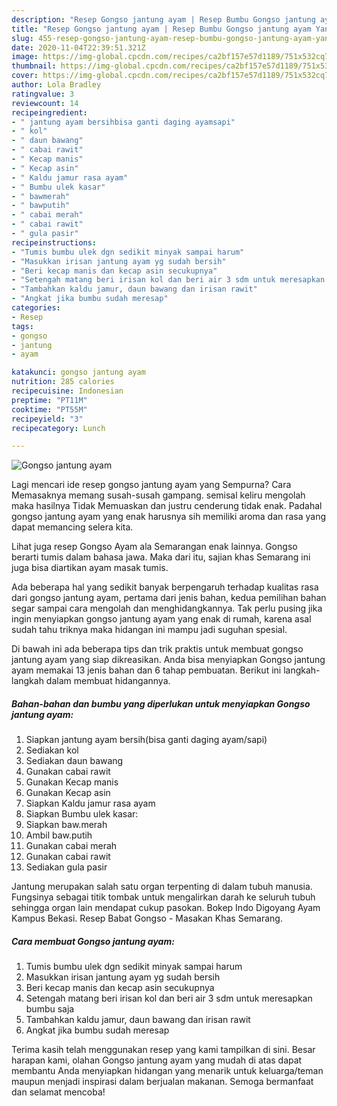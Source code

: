 ```yaml
---
description: "Resep Gongso jantung ayam | Resep Bumbu Gongso jantung ayam Yang Bikin Ngiler"
title: "Resep Gongso jantung ayam | Resep Bumbu Gongso jantung ayam Yang Bikin Ngiler"
slug: 455-resep-gongso-jantung-ayam-resep-bumbu-gongso-jantung-ayam-yang-bikin-ngiler
date: 2020-11-04T22:39:51.321Z
image: https://img-global.cpcdn.com/recipes/ca2bf157e57d1189/751x532cq70/gongso-jantung-ayam-foto-resep-utama.jpg
thumbnail: https://img-global.cpcdn.com/recipes/ca2bf157e57d1189/751x532cq70/gongso-jantung-ayam-foto-resep-utama.jpg
cover: https://img-global.cpcdn.com/recipes/ca2bf157e57d1189/751x532cq70/gongso-jantung-ayam-foto-resep-utama.jpg
author: Lola Bradley
ratingvalue: 3
reviewcount: 14
recipeingredient:
- " jantung ayam bersihbisa ganti daging ayamsapi"
- " kol"
- " daun bawang"
- " cabai rawit"
- " Kecap manis"
- " Kecap asin"
- " Kaldu jamur rasa ayam"
- " Bumbu ulek kasar"
- " bawmerah"
- " bawputih"
- " cabai merah"
- " cabai rawit"
- " gula pasir"
recipeinstructions:
- "Tumis bumbu ulek dgn sedikit minyak sampai harum"
- "Masukkan irisan jantung ayam yg sudah bersih"
- "Beri kecap manis dan kecap asin secukupnya"
- "Setengah matang beri irisan kol dan beri air 3 sdm untuk meresapkan bumbu saja"
- "Tambahkan kaldu jamur, daun bawang dan irisan rawit"
- "Angkat jika bumbu sudah meresap"
categories:
- Resep
tags:
- gongso
- jantung
- ayam

katakunci: gongso jantung ayam 
nutrition: 285 calories
recipecuisine: Indonesian
preptime: "PT11M"
cooktime: "PT55M"
recipeyield: "3"
recipecategory: Lunch

---
```



![Gongso jantung ayam](https://img-global.cpcdn.com/recipes/ca2bf157e57d1189/751x532cq70/gongso-jantung-ayam-foto-resep-utama.jpg)

Lagi mencari ide resep gongso jantung ayam yang Sempurna? Cara Memasaknya memang susah-susah gampang. semisal keliru mengolah maka hasilnya Tidak Memuaskan dan justru cenderung tidak enak. Padahal gongso jantung ayam yang enak harusnya sih memiliki aroma dan rasa yang dapat memancing selera kita.

Lihat juga resep Gongso Ayam ala Semarangan enak lainnya. Gongso berarti tumis dalam bahasa jawa. Maka dari itu, sajian khas Semarang ini juga bisa diartikan ayam masak tumis.

Ada beberapa hal yang sedikit banyak berpengaruh terhadap kualitas rasa dari gongso jantung ayam, pertama dari jenis bahan, kedua pemilihan bahan segar sampai cara mengolah dan menghidangkannya. Tak perlu pusing jika ingin menyiapkan gongso jantung ayam yang enak di rumah, karena asal sudah tahu triknya maka hidangan ini mampu jadi suguhan spesial.


Di bawah ini ada beberapa tips dan trik praktis untuk membuat gongso jantung ayam yang siap dikreasikan. Anda bisa menyiapkan Gongso jantung ayam memakai 13 jenis bahan dan 6 tahap pembuatan. Berikut ini langkah-langkah dalam membuat hidangannya.

<!--inarticleads1-->

##### Bahan-bahan dan bumbu yang diperlukan untuk menyiapkan Gongso jantung ayam:

1. Siapkan  jantung ayam bersih(bisa ganti daging ayam/sapi)
1. Sediakan  kol
1. Sediakan  daun bawang
1. Gunakan  cabai rawit
1. Gunakan  Kecap manis
1. Gunakan  Kecap asin
1. Siapkan  Kaldu jamur rasa ayam
1. Siapkan  Bumbu ulek kasar:
1. Siapkan  baw.merah
1. Ambil  baw.putih
1. Gunakan  cabai merah
1. Gunakan  cabai rawit
1. Sediakan  gula pasir


Jantung merupakan salah satu organ terpenting di dalam tubuh manusia. Fungsinya sebagai titik tombak untuk mengalirkan darah ke seluruh tubuh sehingga organ lain mendapat cukup pasokan. Bokep Indo Digoyang Ayam Kampus Bekasi. Resep Babat Gongso - Masakan Khas Semarang. 

<!--inarticleads2-->

##### Cara membuat Gongso jantung ayam:

1. Tumis bumbu ulek dgn sedikit minyak sampai harum
1. Masukkan irisan jantung ayam yg sudah bersih
1. Beri kecap manis dan kecap asin secukupnya
1. Setengah matang beri irisan kol dan beri air 3 sdm untuk meresapkan bumbu saja
1. Tambahkan kaldu jamur, daun bawang dan irisan rawit
1. Angkat jika bumbu sudah meresap




Terima kasih telah menggunakan resep yang kami tampilkan di sini. Besar harapan kami, olahan Gongso jantung ayam yang mudah di atas dapat membantu Anda menyiapkan hidangan yang menarik untuk keluarga/teman maupun menjadi inspirasi dalam berjualan makanan. Semoga bermanfaat dan selamat mencoba!
